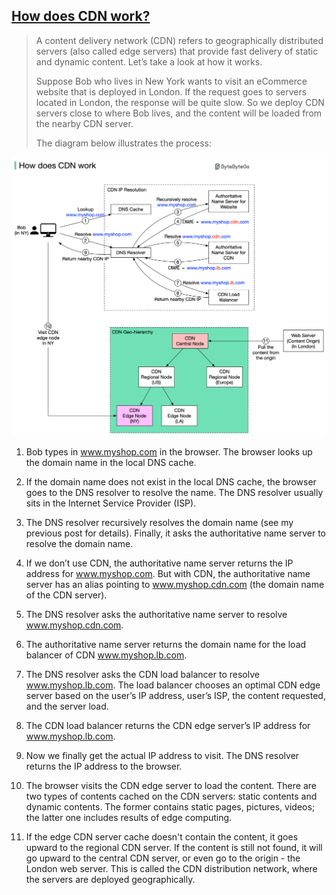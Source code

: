 ## [How does CDN work?](https://blog.bytebytego.com/p/how-does-cdn-work?s=r)

> A content delivery network (CDN) refers to geographically distributed servers (also called edge servers) that provide fast delivery of static and dynamic content. Let’s take a look at how it works.
>
> Suppose Bob who lives in New York wants to visit an eCommerce website that is deployed in London. If the request goes to servers located in London, the response will be quite slow. So we deploy CDN servers close to where Bob lives, and the content will be loaded from the nearby CDN server.
>
> The diagram below illustrates the process:

![cdn](cdn.png)

1. Bob types in www.myshop.com in the browser. The browser looks up the domain name in the local DNS cache.

2. If the domain name does not exist in the local DNS cache, the browser goes to the DNS resolver to resolve the name. The DNS resolver usually sits in the Internet Service Provider (ISP).

3. The DNS resolver recursively resolves the domain name (see my previous post for details). Finally, it asks the authoritative name server to resolve the domain name.

4. If we don’t use CDN, the authoritative name server returns the IP address for www.myshop.com. But with CDN, the authoritative name server has an alias pointing to www.myshop.cdn.com (the domain name of the CDN server).

5. The DNS resolver asks the authoritative name server to resolve www.myshop.cdn.com.

6. The authoritative name server returns the domain name for the load balancer of CDN www.myshop.lb.com.

7. The DNS resolver asks the CDN load balancer to resolve www.myshop.lb.com. The load balancer chooses an optimal CDN edge server based on the user’s IP address, user’s ISP, the content requested, and the server load.

8. The CDN load balancer returns the CDN edge server’s IP address for www.myshop.lb.com.

9. Now we finally get the actual IP address to visit. The DNS resolver returns the IP address to the browser.

10. The browser visits the CDN edge server to load the content. There are two types of contents cached on the CDN servers: static contents and dynamic contents. The former contains static pages, pictures, videos; the latter one includes results of edge computing.

11. If the edge CDN server cache doesn't contain the content, it goes upward to the regional CDN server. If the content is still not found, it will go upward to the central CDN server, or even go to the origin - the London web server. This is called the CDN distribution network, where the servers are deployed geographically.